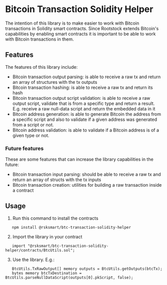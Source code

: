 # Bitcoin Transaction Solidity Helper

The intention of this library is to make easier to work with Bitcoin transactions in Solidity smart contracts. Since Rootstock extends Bitcoin's capabilities by enabling smart contracts it is important to be able to work with Bitcoin transactions in them.

## Features

The features of this library include:
* Bitcoin transaction output parsing: is able to receive a raw tx and return an array of structures with the tx outputs
* Bitcoin transaction hashing: is able to receive a raw tx and return its hash
* Bitcoin transaction output script validation: is able to receive a raw output script, validate that is from a specific type and return a result. E.g. receive a raw null-data script and return the embedded data in it
* Bitcoin address generation: is able to generate Bitcoin the address from a specific script and also to validate if a given address was generated from a script or not.
* Bitcoin address validation: is able to validate if a Bitcoin address is of a given type or not.

### Future features
These are some features that can increase the library capabilities in the future:
* Bitcoin transaction input parsing: should be able to receive a raw tx and return an array of structs with the tx inputs
* Bitcoin transaction creation: utilities for building a raw transaction inside a contract

## Usage
1. Run this command to install the contracts
 ```console
    npm install @rsksmart/btc-transaction-solidity-helper
 ```
2. Import the library in your contract
 ```solidity
    import "@rsksmart/btc-transaction-solidity-helper/contracts/BtcUtils.sol";
 ```
3. Use the library. E.g.:
 ```solidity
    BtcUtils.TxRawOutput[] memory outputs = BtcUtils.getOutputs(btcTx);
    bytes memory btcTxDestination = BtcUtils.parseNullDataScript(outputs[0].pkScript, false);
 ```  